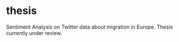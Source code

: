 # thesis
Sentiment Analysis on Twitter data about migration in Europe. Thesis currently under review.
